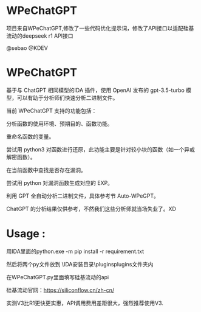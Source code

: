 # WPeChatGPT
项目来自WPeChatGPT,修改了一些代码优化提示词，修改了API接口以适配硅基流动的deepseek r1 API接口

@sebao
@KDEV

# WPeChatGPT

基于与 ChatGPT 相同模型的IDA 插件，使用 OpenAI 发布的 gpt-3.5-turbo 模型，可以有助于分析师们快速分析二进制文件。

当前 WPeChatGPT 支持的功能包括：

分析函数的使用环境、预期目的、函数功能。

重命名函数的变量。

尝试用 python3 对函数进行还原，此功能主要是针对较小块的函数（如一个异或解密函数）。

在当前函数中查找是否存在漏洞。

尝试用 python 对漏洞函数生成对应的 EXP。

利用 GPT 全自动分析二进制文件，具体参考节 Auto-WPeGPT。

ChatGPT 的分析结果仅供参考，不然我们这些分析师就当场失业了。XD

# Usage : 

用IDA里面的python.exe -m pip install -r requirement.txt

然后将两个py文件放到  \IDA安装目录\pluginsplugins文件夹内

在WPeChatGPT.py里面填写硅基流动的api

硅基流动官网：https://siliconflow.cn/zh-cn/

实测V3比R1更快更实惠，API调用费用差距很大，强烈推荐使用V3.
